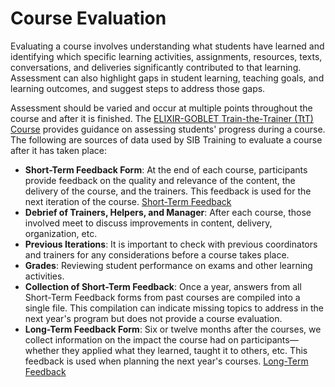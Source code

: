 # Course Evaluation 

Evaluating a course involves understanding what students have learned and identifying which specific learning activities, assignments, resources, texts, conversations, and deliveries significantly contributed to that learning. Assessment can also highlight gaps in student learning, teaching goals, and learning outcomes, and suggest steps to address those gaps.

Assessment should be varied and occur at multiple points throughout the course and after it is finished. The [ELIXIR-GOBLET Train-the-Trainer (TtT) Course](https://elixir-europe.org/platforms/training/train-the-trainer) provides guidance on assessing students' progress during a course. The following are sources of data used by SIB Training to evaluate a course after it has taken place:

- **Short-Term Feedback Form**: At the end of each course, participants provide feedback on the quality and relevance of the content, the delivery of the course, and the trainers. This feedback is used for the next iteration of the course. [Short-Term Feedback](https://sib-swiss.github.io/training-cookbook/procedure/feedback/) 
- **Debrief of Trainers, Helpers, and Manager**: After each course, those involved meet to discuss improvements in content, delivery, organization, etc.
- **Previous Iterations**: It is important to check with previous coordinators and trainers for any considerations before a course takes place.
- **Grades**: Reviewing student performance on exams and other learning activities.
- **Collection of Short-Term Feedback**: Once a year, answers from all Short-Term Feedback forms from past courses are compiled into a single file. This compilation can indicate missing topics to address in the next year's program but does not provide a course evaluation.
- **Long-Term Feedback Form**: Six or twelve months after the courses, we collect information on the impact the course had on participants—whether they applied what they learned, taught it to others, etc. This feedback is used when planning the next year's courses. [Long-Term Feedback](https://sib-swiss.github.io/training-cookbook/procedure/admin_tasks/) 
